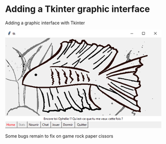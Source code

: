 # Adding a Tkinter graphic interface

Adding a graphic interface with Tkinter

![alt text](https://github.com/Lezakh/build_a_pet_in_python/blob/Graphic_interface_Tkinter/Bidule_window.bmp)

Some bugs remain to fix on game rock paper cissors
